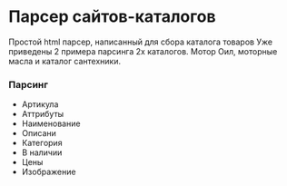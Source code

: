 # Парсер сайтов-каталогов
Простой html парсер, написанный для сбора каталога товаров
Уже приведены 2 примера парсинга 2х каталогов. Мотор Оил, моторные масла и каталог сантехники.

### Парсинг
- Артикула
- Аттрибуты
- Наименование
- Описани
- Категория
- В наличии
- Цены
- Изображение
